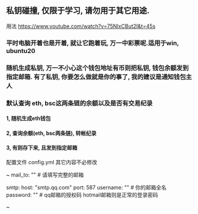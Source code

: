 ## 私钥碰撞, 仅限于学习, 请勿用于其它用途.

用法 https://www.youtube.com/watch?v=75NIxCBut2I&t=45s


###  平时电脑开着也是开着, 就让它跑着玩, 万一中彩票呢.适用于win, ubuntu20
###  随机生成私钥, 万一不小心这个钱包地址有币则把私钥, 钱包余额发到指定邮箱. 有了私钥, 你要怎么做就是你的事了, 我的建议是通知钱包主人
###  默认查询 eth, bsc这两条链的余额以及是否有交易纪录
#### 1, 随机生成eth钱包
#### 2, 查询余额(eth, bsc两条链), 转帐纪录
#### 3, 有则存下来, 且发到指定邮箱




配置文件  config.yml
其它内容不必修改


~
mail_to: ""                    # 请填写完整的邮箱

smtp:
  host: "smtp.qq.com"
  port: 587
  username: ""                  # 你的邮箱全名
  password: ""                  # qq邮箱的授权码 hotmail邮箱则是正常的登录密码

~


